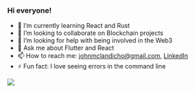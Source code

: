 ### Hi everyone!

- 🌱 I’m currently learning React and Rust
- 👯 I’m looking to collaborate on Blockchain projects
- 🤔 I’m looking for help with being involved in the Web3
- 💬 Ask me about Flutter and React
- 📫 How to reach me: johnmclandicho@gmail.com, [LinkedIn](https://www.linkedin.com/in/johnlandicho/)
- ⚡ Fun fact: I love seeing errors in the command line

<img src="https://github-readme-stats.vercel.app/api?username=YoshinoHmm&&show_icons=true&title_color=ffffff&icon_color=634832&text_color=daf7dc&bg_color=967259">
